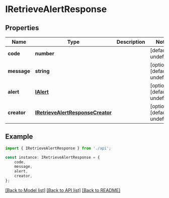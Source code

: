 # IRetrieveAlertResponse


## Properties

Name | Type | Description | Notes
------------ | ------------- | ------------- | -------------
**code** | **number** |  | [default to undefined]
**message** | **string** |  | [optional] [default to undefined]
**alert** | [**IAlert**](IAlert.md) |  | [optional] [default to undefined]
**creator** | [**IRetrieveAlertResponseCreator**](IRetrieveAlertResponseCreator.md) |  | [optional] [default to undefined]

## Example

```typescript
import { IRetrieveAlertResponse } from './api';

const instance: IRetrieveAlertResponse = {
    code,
    message,
    alert,
    creator,
};
```

[[Back to Model list]](../README.md#documentation-for-models) [[Back to API list]](../README.md#documentation-for-api-endpoints) [[Back to README]](../README.md)
